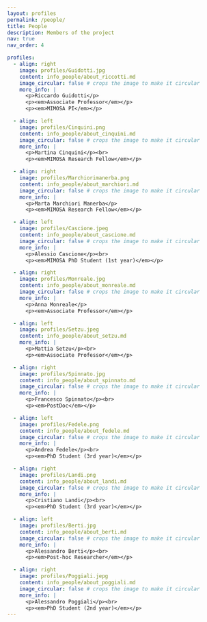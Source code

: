 ```yaml
---
layout: profiles
permalink: /people/
title: People
description: Members of the project
nav: true
nav_order: 4

profiles:
  - align: right
    image: profiles/Guidotti.jpg
    content: info_people/about_riccotti.md
    image_circular: false # crops the image to make it circular
    more_info: |
      <p>Riccardo Guidotti</p>
      <p><em>Associate Professor</em></p>
      <p><em>MIMOSA PI</em></p>

  - align: left
    image: profiles/Cinquini.png
    content: info_people/about_cinquini.md
    image_circular: false # crops the image to make it circular
    more_info: |
      <p>Martina Cinquini</p><br>
      <p><em>MIMOSA Research Fellow</em></p>

  - align: right
    image: profiles/Marchiorimanerba.png
    content: info_people/about_marchiori.md
    image_circular: false # crops the image to make it circular
    more_info: |
      <p>Marta Marchiori Manerba</p>
      <p><em>MIMOSA Research Fellow</em></p>

  - align: left
    image: profiles/Cascione.jpeg
    content: info_people/about_cascione.md
    image_circular: false # crops the image to make it circular
    more_info: |
      <p>Alessio Cascione</p><br>
      <p><em>MIMOSA PhD Student (1st year)</em></p>

  - align: right
    image: profiles/Monreale.jpg
    content: info_people/about_monreale.md
    image_circular: false # crops the image to make it circular
    more_info: |
      <p>Anna Monreale</p>
      <p><em>Associate Professor</em></p>

  - align: left
    image: profiles/Setzu.jpeg
    content: info_people/about_setzu.md
    more_info: |
      <p>Mattia Setzu</p><br>
      <p><em>Associate Professor</em></p>

  - align: right
    image: profiles/Spinnato.jpg
    content: info_people/about_spinnato.md
    image_circular: false # crops the image to make it circular
    more_info: |
      <p>Francesco Spinnato</p><br>
      <p><em>PostDoc</em></p>

  - align: left
    image: profiles/Fedele.png
    content: info_people/about_fedele.md
    image_circular: false # crops the image to make it circular
    more_info: |
      <p>Andrea Fedele</p><br>
      <p><em>PhD Student (3rd year)</em></p>

  - align: right
    image: profiles/Landi.png
    content: info_people/about_landi.md
    image_circular: false # crops the image to make it circular
    more_info: |
      <p>Cristiano Landi</p><br>
      <p><em>PhD Student (3rd year)</em></p>

  - align: left
    image: profiles/Berti.jpg
    content: info_people/about_berti.md
    image_circular: false # crops the image to make it circular
    more_info: |
      <p>Alessandro Berti</p><br>
      <p><em>Post-hoc Researcher</em></p>

  - align: right
    image: profiles/Poggiali.jepg
    content: info_people/about_poggiali.md
    image_circular: false # crops the image to make it circular
    more_info: |
      <p>Alessandro Poggiali</p><br>
      <p><em>PhD Student (2nd year)</em></p>
---
```

